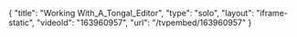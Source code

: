 {
    "title": "Working With_A_Tongal_Editor",
    "type": "solo",
    "layout": "iframe-static",
    "videoId": "163960957",
    "url": "\/tvpembed\/163960957"
}